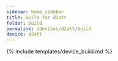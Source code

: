 ```yaml
---
sidebar: home_sidebar
title: Build for d2att
folder: build
permalink: /devices/d2att/build
device: d2att
---
```

{% include templates/device_build.md %}
